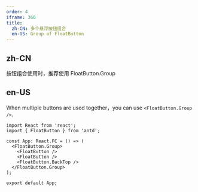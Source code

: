 ```yaml
---
order: 4
iframe: 360
title:
  zh-CN: 多个悬浮按钮组合
  en-US: Group of FloatButton
---
```


## zh-CN

按钮组合使用时，推荐使用 FloatButton.Group

## en-US

When multiple buttons are used together，you can use `<FloatButton.Group />`.

```tsx
import React from 'react';
import { FloatButton } from 'antd';

const App: React.FC = () => (
  <FloatButton.Group>
    <FloatButton />
    <FloatButton />
    <FloatButton.BackTop />
  </FloatButton.Group>
);

export default App;
```
